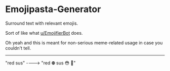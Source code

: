# Emojipasta-Generator
Surround text with relevant emojis.

Sort of like what [u/EmojifierBot](https://www.reddit.com/user/EmojifierBot) does.

Oh yeah and this is meant for non-serious meme-related usage in case you couldn't tell.

---

"red sus" ----> "red :no_entry: sus :flushed: :speak_no_evil:"

